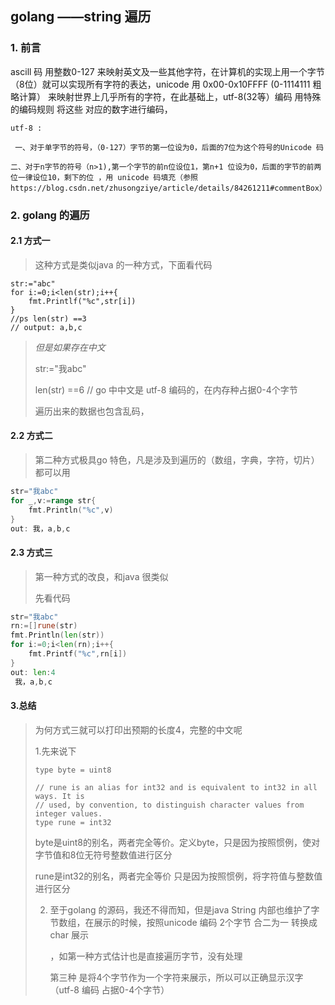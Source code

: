 ## golang  ——string 遍历

### 1. 前言

ascill 码 用整数0-127  来映射英文及一些其他字符，在计算机的实现上用一个字节（8位）就可以实现所有字符的表达，unicode 用 0x00-0x10FFFF (0-1114111 粗略计算） 来映射世界上几乎所有的字符，在此基础上，utf-8(32等）编码 用特殊的编码规则 将这些  对应的数字进行编码，

`utf-8 :`

` 一、对于单字节的符号，（0-127）字节的第一位设为0，后面的7位为这个符号的Unicode 码`

`二、对于n字节的符号（n>1),第一个字节的前n位设位1，第n+1 位设为0，后面的字节的前两位一律设位10，剩下的位 ，用 unicode 码填充（参照https://blog.csdn.net/zhusongziye/article/details/84261211#commentBox）`

###  2. golang 的遍历

#### 2.1 方式一

> 这种方式是类似java 的一种方式，下面看代码

```
str:="abc"
for i:=0;i<len(str);i++{
	fmt.Printlf("%c",str[i])
}
//ps len(str) ==3
// output: a,b,c
```

> *但是如果存在中文*
>
> str:="我abc"
>
> len(str) ==6 // go 中中文是 utf-8 编码的，在内存种占据0-4个字节
>
> 遍历出来的数据也包含乱码，

#### 2.2 方式二

> 第二种方式极具go 特色，凡是涉及到遍历的（数组，字典，字符，切片） 都可以用

```go
str="我abc"
for _,v:=range str{
	fmt.Println("%c",v)
}
out: 我，a,b,c
```



#### 2.3 方式三

> 第一种方式的改良，和java 很类似
>
> 先看代码

```go
str="我abc"
rn:=[]rune(str)
fmt.Println(len(str))
for i:=0;i<len(rn);i++{
	fmt.Printf("%c",rn[i])
}
out: len:4
 我，a,b,c
```



#### 3.总结

>  为何方式三就可以打印出预期的长度4，完整的中文呢
>
> 1.先来说下 
>
> ```
> type byte = uint8
> 
> // rune is an alias for int32 and is equivalent to int32 in all ways. It is
> // used, by convention, to distinguish character values from integer values.
> type rune = int32
> ```
>
> byte是uint8的别名，两者完全等价。定义byte，只是因为按照惯例，使对字节值和8位无符号整数值进行区分
>
> rune是int32的别名，两者完全等价 只是因为按照惯例，将字符值与整数值进行区分
>
> 2. 至于golang 的源码，我还不得而知，但是java String 内部也维护了字节数组，在展示的时候，按照unicode 编码 2个字节 合二为一 转换成 char 展示
>
>    ，如第一种方式估计也是直接遍历字节，没有处理
>
>    第三种 是将4个字节作为一个字符来展示，所以可以正确显示汉字（utf-8 编码 占据0-4个字节）
>
>    

